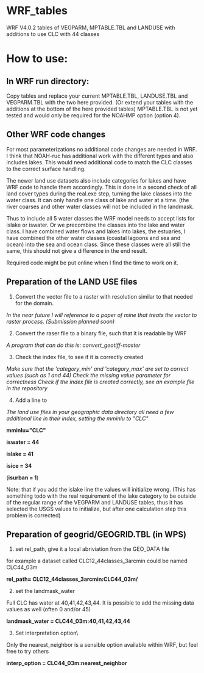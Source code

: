 # WRF_tables
WRF V4.0.2 tables of VEGPARM, MPTABLE.TBL and LANDUSE with additions to use CLC with 44 classes

# How to use:

## In WRF run directory:

Copy tables and replace your current MPTABLE.TBL, LANDUSE.TBL and VEGPARM.TBL with the two here provided.
(Or extend your tables with the additions at the bottom of the here provided tables)
MPTABLE.TBL is not yet tested and would only be required for the NOAHMP option (option 4). 

## Other WRF code changes

For most parameterizations no additional code changes are needed in WRF.
I think that NOAH-ruc has additional work with the different types and also includes lakes. 
This would need additional code to match the CLC classes to the correct surface handling.

The newer land use datasets also include categories for lakes and have WRF code to handle them accordingly.
This is done in a second check of all land cover types during the real.exe step, turning the lake classes into the water class. 
It can only handle one class of lake and water at a time. (the river coarses and other water classes will not be included in the landmask. 

Thus to include all 5 water classes the WRF model needs to accept lists for islake or iswater. Or we precombine the classes into the lake and water class.
I have combined water flows and lakes into lakes, the estuaries, I have combined the other water classes (coastal lagoons and sea and ocean) into the sea and ocean class. Since these classes were all still the same, this should not give a difference in the end result. 

Required code might be put online when I find the time to work on it.

## Preparation of the LAND USE files

1) Convert the vector file to a raster with resolution similar to that needed for the domain. 

*In the near future I will reference to a paper of mine that treats the vector to raster process. (Submission planned soon)*

2) Convert the raser file to a binary file, such that it is readable by WRF

*A program that can do this is: convert_geotiff-master*


3) Check the index file, to see if it is correctly created

*Make sure that the 'category_min' and 'category_max' are set to correct values (such as 1 and 44)*
*Check the missing value parameter for correctness*
*Check if the index file is created correctly, see  an example file in the repository*

4) Add a line to 

*The land use files in your geographic data directory all need a few additional line in their index, setting the mminlu to "CLC"*

**mminlu="CLC"**

**iswater = 44**

**islake = 41**

**isice = 34**

(**isurban = 1**)

Note: that if you add the islake line the values will initialize wrong. (This has something todo with the real requirement of the lake category to be outside of the regular range of the VEGPARM and LANDUSE tables, thus it has selected the USGS values to initialize, but after one calculation step this problem is corrected)

## Preparation of geogrid/GEOGRID.TBL (in WPS)

1) set rel_path, give it a local abriviation from the GEO_DATA file

for example a dataset called CLC12_44classes_3arcmin could be named CLC44_03m

**rel_path=     CLC12_44classes_3arcmin:CLC44_03m/**

2) set the landmask_water

Full CLC has water at 40,41,42,43,44. It is possible to add the missing data values as well (often 0 and/or 45) 

**landmask_water = CLC44_03m:40,41,42,43,44**

3) Set interpretation option\

Only the nearest_neighbor is a sensible option available within WRF, but feel free to try others

**interp_option =     CLC44_03m:nearest_neighbor**

